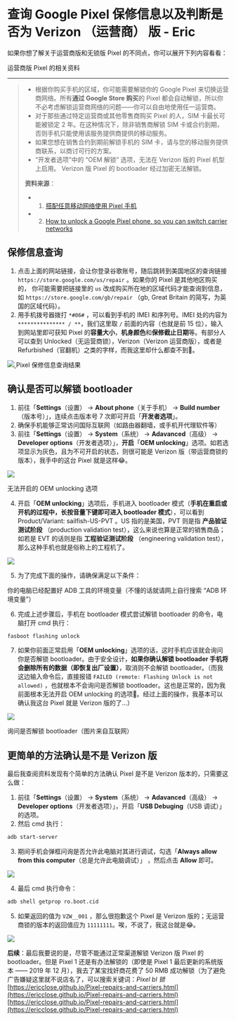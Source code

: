 # 查询 Google Pixel 保修信息以及判断是否为 Verizon （运营商） 版 - Eric
如果你想了解关于运营商版和无锁版 Pixel 的不同点，你可以展开下列内容看看：

运营商版 Pixel 的相关资料

* * *

> -   根据你购买手机的区域，你可能需要解锁你的 Google Pixel 来切换运营商网络。所有**通过 Google Store 购买**的 Pixel 都会自动解锁，所以你不必考虑解锁运营商网络的问题——你可以自由地使用任一运营商。
> -   对于那些通过特定运营商或其他零售商购买 Pixel 的人，SIM 卡最长可能被锁定 2 年。在这种情况下，除非销售商解锁 SIM 卡或合约到期，否则手机只能使用该服务提供商提供的移动服务。
> -   如果您想在销售合约到期前解锁手机的 SIM 卡，请与您的移动服务提供商联系，以商讨可行的方案。
> -   “开发者选项”中的 “OEM 解锁” 选项，无法在 Verizon 版的 Pixel 机型上启用。 Verizon 版 Pixel 的 bootloader 经过加密无法解锁。
>
> **资料来源**：
>
> -   1.  [搭配任意移动网络使用 Pixel 手机](https://support.google.com/pixelphone/answer/7107188?hl=zh-Hans)
> -   2.  [How to unlock a Google Pixel phone, so you can switch carrier networks](https://www.businessinsider.com/how-to-unlock-google-pixel)

## [](#保修信息查询 "保修信息查询")保修信息查询

1.  点击上面的网站链接，会让你登录谷歌账号，随后跳转到美国地区的查询链接 `https://store.google.com/us/repair` 。如果你的 Pixel 是其他地区购买的， 你可能需要把链接里的 `us` 改成购买所在地的区域代码才能查询到信息，如 `https://store.google.com/gb/repair` （gb, Great Britain 的简写，为英国的区域代码）。
2.  用手机拨号器拨打 `*#06#` ，可以看到手机的 IMEI 和序列号。IMEI 处的内容为 `*************** / **`，我们这里取 `/` 前面的内容（也就是前 15 位），输入到网站里即可获知 Pixel 的**容量大小**，**机身颜色**和**保修截止日期**等。有部分人可以查到 Unlocked（无运营商锁），Verizon（Verizon 运营商版），或者是 Refurbished（官翻机）之类的字样，而我这里却什么都查不到🤣。

[![](https://cdn.jsdelivr.net/gh/ericclose/images/Pixel-repairs-and-carriers/1.png)
](https://cdn.jsdelivr.net/gh/ericclose/images/Pixel-repairs-and-carriers/1.png)Pixel 保修信息查询结果

## [](#确认是否可以解锁-bootloader "确认是否可以解锁 bootloader")确认是否可以解锁 bootloader

1.  前往「**Settings**（设置） -> **About phone**（关于手机） -> **Build number**（版本号）」，连续点击版本号 7 次即可开启「**开发者选项**」。
2.  确保手机能够正常访问国际互联网（如路由器翻墙，或手机开代理软件等）
3.  前往「**Settings**（设置） -> **System**（系统） -> **Adavanced**（高级） -> **Developer options**（开发者选项）」，**开启**「**OEM unlocking**」选项。如若选项显示为灰色，且为不可开启的状态，则很可能是 Verizon 版（带运营商锁的版本），我手中的这台 Pixel 就是这样😂。

![](https://cdn.jsdelivr.net/gh/ericclose/images/Pixel-repairs-and-carriers/2.png)

无法开启的 OEM unlocking 选项

4.  开启「**OEM unlocking**」选项后，手机进入 bootloader 模式（**手机在重启或开机的过程中，长按音量下键即可进入 bootloader 模式**），可以看到 Product/Variant: sailfish-US-PVT 。US 指的是美国，PVT 则是指 **产品验证测试阶段** （production validation test），这么来说也算是正常的销售商品；如若是 EVT 的话则是指 **工程验证测试阶段** （engineering validation test），那么这种手机也就是俗称上的工程机了。

[![](https://cdn.jsdelivr.net/gh/ericclose/images/Pixel-repairs-and-carriers/3.png)
](https://cdn.jsdelivr.net/gh/ericclose/images/Pixel-repairs-and-carriers/3.png)

5.  为了完成下面的操作，请确保满足以下条件：

你的电脑已经配置好 ADB 工具的环境变量（不懂的话就请网上自行搜索 “ADB 环境变量”）

6.  完成上述步骤后，手机在 bootloader 模式尝试解锁 bootloader 的命令，电脑打开 cmd 执行：

```bash
fasboot flashing unlock
```

7.  如果你前面正常启用「**OEM unlocking**」选项的话，这时手机应该就会询问你是否解锁 bootloader。由于安全设计，**如果你确认解锁 bootloader 手机将会删除所有的数据（即恢复出厂设置）**，取消则不会解锁 bootloader。（而我这边输入命令后，直接报错 `FAILED (remote: Flashing Unlock is not allowed)` ，也就根本不会询问是否解锁 bootloader。这也是正常的，因为我前面根本无法开启 OEM unlocking 的选项🥺。经过上面的操作，我基本可以确认我这台 Pixel 就是 Verizon 版的了…）

![](https://cdn.jsdelivr.net/gh/ericclose/images/Pixel-repairs-and-carriers/unlock-bootloader.jpg)

询问是否解锁 bootloader（图片来自互联网）

## [](#更简单的方法确认是不是-Verizon-版 "更简单的方法确认是不是 Verizon 版")更简单的方法确认是不是 Verizon 版

最后我查阅资料发现有个简单的方法确认 Pixel 是不是 Verizon 版本的，只需要这么做：

1.  前往「**Settings**（设置） -> **System**（系统） -> **Adavanced**（高级） -> **Developer options**（开发者选项）」，开启「**USB Debuging**（USB 调试）」的选项。
2.  然后 cmd 执行：

```bash
adb start-server
```

3.  期间手机会弹框问询是否允许此电脑对其进行调试，勾选「**Always allow from this computer**（总是允许此电脑调试）」 ，然后点击 **Allow** 即可。

![](https://cdn.jsdelivr.net/gh/ericclose/images/Pixel-repairs-and-carriers/4.png)

4.  最后 cmd 执行命令：

```bash
adb shell getprop ro.boot.cid
```

5.  如果返回的值为 `VZW__001` ，那么很抱歉这个 Pixel 是 Verizon 版的；无运营商锁的版本的返回值应为 `11111111`。唉，不说了，我这台就是😂。

![](https://cdn.jsdelivr.net/gh/ericclose/images/Pixel-repairs-and-carriers/5.png)

**后续**：最后我要说的是，尽管不能通过正常渠道解锁 Verizon 版 Pixel 的 bootloader。但是 Pixel 1 还是有办法解锁的（即使是 Pixel 1 最后更新的系统版本 —— 2019 年 12 月），我去了某宝找奸商花费了 50 RMB 成功解锁（为了避免广告嫌疑这里就不说店名了，可以搜索关键词：_Pixel bl 锁_ 
 [https://ericclose.github.io/Pixel-repairs-and-carriers.html](https://ericclose.github.io/Pixel-repairs-and-carriers.html) 
 [https://ericclose.github.io/Pixel-repairs-and-carriers.html](https://ericclose.github.io/Pixel-repairs-and-carriers.html)
